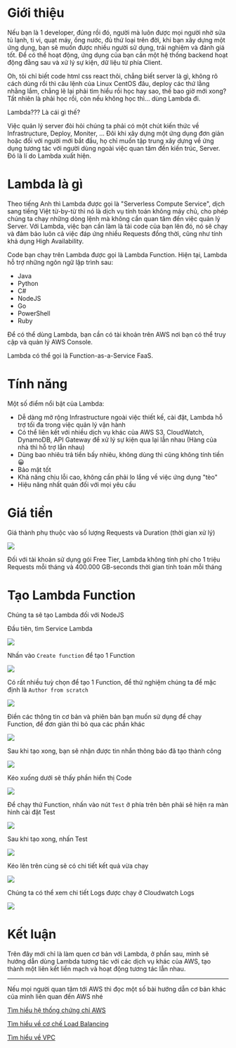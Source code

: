 # Giới thiệu
Nếu bạn là 1 developer, đúng rồi đó, người mà luôn được mọi người nhờ sửa tủ lạnh, ti vi, quạt máy, ống nước, đủ thứ loại trên đời, khi bạn xây dựng một ứng dụng, bạn sẽ muốn được nhiều người sử dụng, trải nghiệm và đánh giá tốt. Để có thể hoạt động, ứng dụng của bạn cần một hệ thống backend hoạt động đằng sau và xử lý sự kiện, dữ liệu từ phía Client. 

Oh, tôi chỉ biết code html css react thôi, chẳng biết server là gì, không rõ cách dùng rồi thì câu lệnh của Linux CentOS đâu, deploy các thứ lằng nhằng lắm, chẳng lẽ lại phải tìm hiểu rồi học hay sao, thế bao giờ mới xong? Tất nhiên là phải học rồi, còn nếu không học thì... dùng Lambda đi. 

Lambda??? Là cái gì thế?

Việc quản lý server đòi hỏi chúng ta phải có một chút kiến thức về Infrastructure, Deploy, Moniter, ... Đôi khi xây dựng một ứng dụng đơn giản hoặc đối với người mới bắt đầu, họ chỉ muốn tập trung xây dựng về ứng dụng tương tác với người dùng ngoài việc quan tâm đến kiến trúc, Server. Đó là lí do Lambda xuất hiện. 

# Lambda là gì
Theo tiếng Anh thì Lambda được gọi là "Serverless Compute Service", dịch sang tiếng Việt từ-by-từ thì nó là dịch vụ tính toán không máy chủ, cho phép chúng ta chạy những dòng lệnh mà không cần quan tâm đến việc quản lý Server. Với Lambda, việc bạn cần làm là tải code của bạn lên đó, nó sẽ chạy và đảm bảo luôn cả việc đáp ứng nhiều Requests đồng thời, cũng như tính khả dụng High Availability. 

Code bạn chạy trên Lambda được gọi là Lambda Function. Hiện tại, Lambda hỗ trợ những ngôn ngữ lập trình sau:
- Java
- Python
- C#
- NodeJS
- Go
- PowerShell
- Ruby

Để có thể dùng Lambda, bạn cần có tài khoản trên AWS nơi bạn có thể truy cập và quản lý AWS Console.

Lambda có thể gọi là Function-as-a-Service FaaS.

# Tính năng
Một số điểm nổi bật của Lambda:
- Dễ dàng mở rộng Infrastructure ngoài việc thiết kế, cài đặt, Lambda hỗ trợ tối đa trong việc quản lý vận hành
- Có thể liên kết với nhiều dịch vụ khác của AWS S3, CloudWatch, DynamoDB, API Gateway để xử lý sự kiện qua lại lẫn nhau (Hàng của nhà thì hỗ trợ lẫn nhau)
- Dùng bao nhiêu trả tiền bấy nhiêu, không dùng thì cũng không tính tiền :grinning:
- Bảo mật tốt
- Khả năng chịu lỗi cao, không cần phải lo lắng về việc ứng dụng "tèo"
- Hiệu năng nhất quán đối với mọi yêu cầu
# Giá tiền
Giá thành phụ thuộc vào số lượng Requests và Duration (thời gian xử lý)

![](https://images.viblo.asia/428f5742-ca06-4767-b704-e2dfb36c21a5.png)

Đối với tài khoản sử dụng gói Free Tier, Lambda không tính phí cho 1 triệu Requests mỗi tháng và 400.000 GB-seconds thời gian tính toán mỗi tháng
# Tạo Lambda Function
Chúng ta sẽ tạo Lambda đối với NodeJS

Đầu tiên, tìm Service Lambda

![](https://images.viblo.asia/4d143bce-163d-4957-8c3f-d7a79b839be7.png)


Nhấn vào `Create function` để tạo 1 Function

![](https://images.viblo.asia/bd3f86f1-52f9-4fef-a6f4-b976101712ba.png)

Có rất nhiều tuỳ chọn để tạo 1 Function, để thử nghiệm chúng ta để mặc định là `Author from scratch`

![](https://images.viblo.asia/eeb48247-5b19-47f0-9527-366b10cad0f9.png)

Điền các thông tin cơ bản và phiên bản bạn muốn sử dụng để chạy Function, để đơn giản thì bỏ qua các phần khác

![](https://images.viblo.asia/b8685d9c-58e9-4523-8f3c-feb836683367.png)

Sau khi tạo xong, bạn sẽ nhận được tin nhắn thông báo đã tạo thành công

![](https://images.viblo.asia/38c6420e-1bda-41c5-a8ab-e01bb987c15a.png)

Kéo xuống dưới sẽ thấy phần hiển thị Code

![](https://images.viblo.asia/d10e310f-0fae-481a-a090-b2df606268ed.png)

Để chạy thử Function, nhấn vào nút `Test` ở phía trên bên phải sẽ hiện ra màn hình cài đặt Test

![](https://images.viblo.asia/e16a2ef4-a9e6-4f37-a1fa-b8655f1e6759.png)

Sau khi tạo xong, nhấn Test

![](https://images.viblo.asia/50ca8c0b-3eda-47aa-a157-f38af94556e5.png)

Kéo lên trên cùng sẽ có chi tiết kết quả vừa chạy

![](https://images.viblo.asia/a7036816-7f10-44b0-99f0-26efe51b606d.png)

Chúng ta có thể xem chi tiết Logs được chạy ở Cloudwatch Logs

![](https://images.viblo.asia/9f455b25-ff3e-4a35-b400-2f4f73d2219d.png)

# Kết luận
Trên đây mới chỉ là làm quen cơ bản với Lambda, ở phần sau, mình sẽ hướng dẫn dùng Lambda tương tác với các dịch vụ khác của AWS, tạo thành một liên kết liền mạch và hoạt động tương tác lẫn nhau. 

---

Nếu mọi người quan tâm tới AWS thì đọc một số bài hướng dẫn cơ bản khác của mình liên quan đến AWS nhé

[Tìm hiểu hệ thống chứng chỉ AWS](https://viblo.asia/p/tim-hieu-he-thong-chung-chi-aws-63vKjbq6K2R)

[Tìm hiểu về cơ chế Load Balancing](https://viblo.asia/p/tim-hieu-ve-co-che-load-balancing-GrLZD0X2Zk0)

[Tìm hiểu về VPC](https://viblo.asia/p/tim-hieu-ve-vpc-virtual-private-cloud-aws-3P0lPPpGlox)